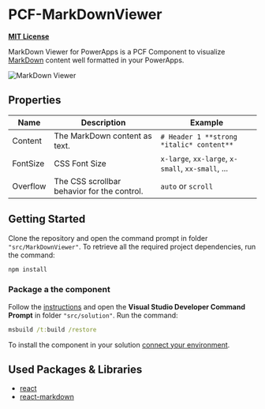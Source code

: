# PCF-MarkDownViewer

**[MIT License](LICENSE)**

MarkDown Viewer for PowerApps is a PCF Component to visualize [MarkDown](https://en.wikipedia.org/wiki/Markdown) content well formatted in your PowerApps.

![MarkDown Viewer](./docs/mdviewer.png)

## Properties

|Name|Description|Example|
|-|-|-|
|Content|The MarkDown content as text.|`# Header 1 **strong *italic* content**`|
|FontSize|CSS Font Size|`x-large`, `xx-large`, `x-small`, `xx-small`, ... |
|Overflow|The CSS scrollbar behavior for the control.|`auto` or `scroll`|

## Getting Started

Clone the repository and open the command prompt in folder `"src/MarkDownViewer"`. To retrieve all the required project dependencies, run the command:

```cmd
npm install
```

### Package a the component

Follow the [instructions](https://docs.microsoft.com/en-us/powerapps/developer/component-framework/import-custom-controls) and open the **Visual Studio Developer Command Prompt** in folder `"src/solution"`. Run the command:

```cmd
msbuild /t:build /restore
```

To install the component in your solution [connect your environment](https://docs.microsoft.com/en-us/powerapps/developer/component-framework/import-custom-controls#connecting-to-your-environment).

## Used Packages & Libraries

* [react](https://www.npmjs.com/package/react)
* [react-markdown](https://www.npmjs.com/package/react-markdown)
